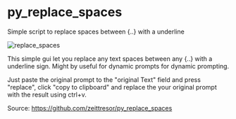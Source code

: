 # py_replace_spaces
Simple script to replace spaces between {..} with a underline

![replace_spaces](https://github.com/user-attachments/assets/efbf9b8b-ddf3-4afe-b681-dedc74a06773)

This simple gui let you replace any text spaces between any {..} with a underline sign.
Might by useful for dynamic prompts for dynamic prompting.

Just paste the original prompt to the "original Text" field and press "replace", click "copy to clipboard" and replace the your original prompt with the result using ctrl+v.

Source: https://github.com/zeittresor/py_replace_spaces

